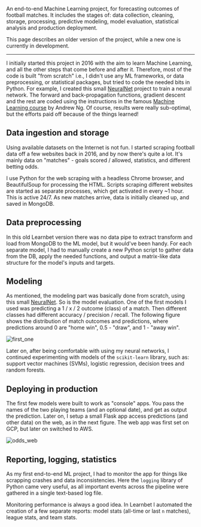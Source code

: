 An end-to-end Machine Learning project, for forecasting outcomes of football matches. It includes the stages of: data collection, cleaning, storage, processing, predictive modeling, model evaluation, statistical analysis and production deployment. 

This page describes an older version of the project, while a new one is currently in development.

<hr>

I initially started this project in 2016 with the aim to learn Machine Learning, and all the other steps that come before and after it. Therefore, most of the code is built "from scratch" i.e., I didn't use any ML frameworks, or data preprocessing, or statistical packages, but tried to code the needed bits in Python. For example, I created this small [NeuralNet](https://github.com/Misko07/NeuralNet) project to train a neural network. The forward and back-propagation functions, gradient descent and the rest are coded using the instructions in the famous [Machine Learning course](https://www.coursera.org/learn/machine-learning) by Andrew Ng. Of course, results were really sub-optimal, but the efforts paid off because of the things learned!

## Data ingestion and storage

Using available datasets on the Internet is not fun. I started scraping football data off a few websites back in 2016, and by now there's quite a lot. It's mainly data on "matches" - goals scored / allowed, statistics, and different betting odds. 

I use Python for the web scraping with a headless Chrome browser, and BeautifulSoup for processing the HTML. Scripts scraping different websites are started as separate processes, which get activated in every ~1 hour. This is active 24/7. As new matches arrive, data is initially cleaned up, and saved in MongoDB.

## Data preprocessing

In this old Learnbet version there was no data pipe to extract transform and load from MongoDB to the ML model, but it would've been handy. For each separate model, I had to manually create a new Python script to gather data from the DB, apply the needed functions, and output a matrix-like data structure for the model's inputs and targets. 

## Modeling

As mentioned, the modeling part was basically done from scratch, using this small [NeuralNet](https://github.com/Misko07/NeuralNet). So is the model evaluation. One of the first models I used was predicting a 1 / x / 2 outcome (class) of a match. Then different classes had different accuracy / precision / recall. The following figure shows the distribution of match outcomes and predictions, where predictions around 0 are "home win", 0.5 - "draw", and 1 - "away win". 

![first_one](../static/first_one_hist.png)

Later on, after being comfortable with using my neural networks, I continued experimenting with models of the `scikit-learn` library, such as: support vector machines (SVMs), logistic regression, decision trees and random forests.

## Deploying in production
The first few models were built to work as "console" apps. You pass the names of the two playing teams (and an optional date), and get as output the prediction. Later on, I setup a small Flask app access predictions (and other data) on the web, as in the next figure. The web app was first set on GCP, but later on switched to AWS. 

![odds_web](../static/odds_web.png)


## Reporting, logging, statistics
As my first end-to-end ML project, I had to monitor the app for things like scrapping crashes and data inconsistencies. Here the `logging` library of Python came very useful, as all important events across the pipeline were gathered in a single text-based log file. 

Monitoring performance is always a good idea. In Learnbet I automated the creation of a few separate reports: model stats (all-time or last `n` matches), league stats, and team stats.

 
